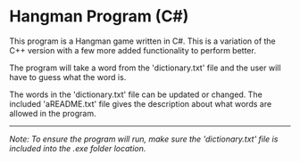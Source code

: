 # Hangman Program (C#)
This program is a Hangman game written in C#. This is a variation of the C++ version with a few more added functionality to perform better.

The program will take a word from the 'dictionary.txt' file and the user will have to guess what the word is.

The words in the 'dictionary.txt' file can be updated or changed. The included 'aREADME.txt' file gives the description about what words are allowed in the program.

---

*Note: To ensure the program will run, make sure the 'dictionary.txt' file is included into the .exe folder location.*
